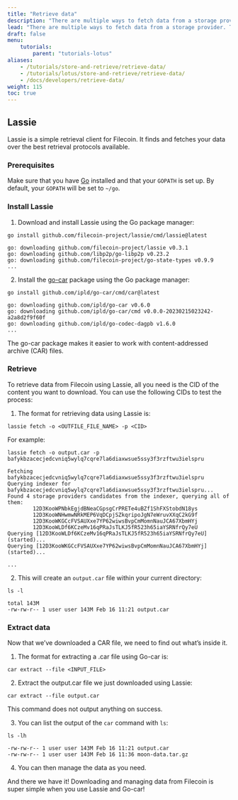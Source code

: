 ```yaml
---
title: "Retrieve data"
description: "There are multiple ways to fetch data from a storage provider. This pages covers some of the most popular methods."
lead: "There are multiple ways to fetch data from a storage provider. This pages covers some of the most popular methods."
draft: false
menu:
    tutorials:
        parent: "tutorials-lotus"
aliases:
    - /tutorials/store-and-retrieve/retrieve-data/
    - /tutorials/lotus/store-and-retrieve/retrieve-data/
    - /docs/developers/retrieve-data/
weight: 115
toc: true
---
```


## Lassie

Lassie is a simple retrieval client for Filecoin. It finds and fetches your data over the best retrieval protocols available.

### Prerequisites

Make sure that you have [Go](https://go.dev) installed and that your `GOPATH` is set up. By default, your `GOPATH` will be set to `~/go`.

### Install Lassie

1. Download and install Lassie using the Go package manager:

```shell with-output
go install github.com/filecoin-project/lassie/cmd/lassie@latest
```
```
go: downloading github.com/filecoin-project/lassie v0.3.1
go: downloading github.com/libp2p/go-libp2p v0.23.2
go: downloading github.com/filecoin-project/go-state-types v0.9.9
...
```

2. Install the [go-car](https://github.com/ipld/go-car) package using the Go package manager:

```shell with-output
go install github.com/ipld/go-car/cmd/car@latest
```
```
go: downloading github.com/ipld/go-car v0.6.0
go: downloading github.com/ipld/go-car/cmd v0.0.0-20230215023242-a2a8d2f9f60f
go: downloading github.com/ipld/go-codec-dagpb v1.6.0 
...
```
The go-car package makes it easier to work with content-addressed archive (CAR) files.

### Retrieve

To retrieve data from Filecoin using Lassie, all you need is the CID of the content you want to download. You can use the following CIDs to test the process:

1. The format for retrieving data using Lassie is:

```shell
lassie fetch -o <OUTFILE_FILE_NAME> -p <CID>
```

For example:

```shell with-output
lassie fetch -o output.car -p bafykbzacecjedcvniq5wylq7cqre7la6diaxwsue5ssy3f3rzftwu3ielspru
```
```
Fetching bafykbzacecjedcvniq5wylq7cqre7la6diaxwsue5ssy3f3rzftwu3ielspru
Querying indexer for bafykbzacecjedcvniq5wylq7cqre7la6diaxwsue5ssy3f3rzftwu3ielspru...
Found 4 storage providers candidates from the indexer, querying all of them:
        12D3KooWPNbkEgjdBNeaCGpsgCrPRETe4uBZf1ShFXStobdN18ys
        12D3KooWNHwmwNRkMEP6VqDCpjSZkqripoJgN7eWruvXXqC2kG9f
        12D3KooWKGCcFVSAUXxe7YP62wiwsBvpCmMomnNauJCA67XbmHYj
        12D3KooWLDf6KCzeMv16qPRaJsTLKJ5fR523h65iaYSRNfrQy7eU
Querying [12D3KooWLDf6KCzeMv16qPRaJsTLKJ5fR523h65iaYSRNfrQy7eU] (started)...
Querying [12D3KooWKGCcFVSAUXxe7YP62wiwsBvpCmMomnNauJCA67XbmHYj] (started)...

...
```

2. This will create an `output.car` file within your current directory:

```shell with-output
ls -l
```
```
total 143M
-rw-rw-r-- 1 user user 143M Feb 16 11:21 output.car
```

### Extract data

Now that we’ve downloaded a CAR file, we need to find out what’s inside it.

1. The format for extracting a .car file using Go-car is:

```
car extract --file <INPUT_FILE>
```

2. Extract the output.car file we just downloaded using Lassie:

```
car extract --file output.car
```

This command does not output anything on success.

3. You can list the output of the `car` command with `ls`:

```shell with-output
ls -lh
```
```
-rw-rw-r-- 1 user user 143M Feb 16 11:21 output.car
-rw-rw-r-- 1 user user 143M Feb 16 11:36 moon-data.tar.gz
```

4. You can then manage the data as you need.

And there we have it! Downloading and managing data from Filecoin is super simple when you use Lassie and Go-car!
